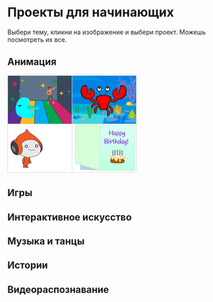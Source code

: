 # Проекты для начинающих

Выбери тему, кликни на изображение и выбери проект. Можешь посмотреть их все.


## Анимация
[![alt text](/img/animation.png "Анимация")](https://scratch.mit.edu/studios/25114239/)

## Игры

## Интерактивное искусство

## Музыка и танцы

## Истории

## Видеораспознавание
